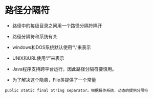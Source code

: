 # 路径分隔符

- 路径中的每级目录之间用一个路径分隔符隔开

- 路径分隔符和系统有关

- windows和DOS系统默认使用“\”来表示

- UNIX和URL使用“/”来表示

- Java程序支持跨平台运行，因此路径分隔符要慎用。

- 为了解决这个隐患，File类提供了一个常量

`public static final String separator。根据操作系统，动态的提供分隔符`
